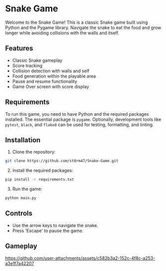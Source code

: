 # Snake Game

Welcome to the Snake Game! This is a classic Snake game built using Python and the Pygame library. Navigate the snake to eat the food and grow longer while avoiding collisions with the walls and itself.

## Features

- Classic Snake gameplay
- Score tracking
- Collision detection with walls and self
- Food generation within the playable area
- Pause and resume functionality
- Game Over screen with score display

## Requirements

To run this game, you need to have Python and the required packages installed. The essential package is `pygame`. Optionally, development tools like `pytest`, `black`, and `flake8` can be used for testing, formatting, and linting.

## Installation

1. Clone the repository:

```bash
git clone https://github.com/st0rm47/Snake-Game.git
```

2. Install the required packages:

```bash
pip install -r requirements.txt
```

3. Run the game:

```bash
python main.py
```

## Controls

- Use the arrow keys to navigate the snake.
- Press 'Escape' to pause the game.

## Gameplay


https://github.com/user-attachments/assets/c582b3a2-152c-4f8c-a253-a3e1f7a42207




